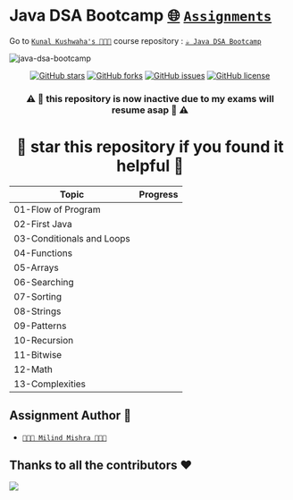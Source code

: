 # Java DSA Bootcamp [🌐](https://thatbeautifuldream.github.io/java-dsa-bootcamp/) [`Assignments`](https://github.com/kunal-kushwaha/DSA-Bootcamp-Java/tree/main/assignments)

Go to [`Kunal Kushwaha's 👨🏻‍💻`](https://github.com/kunal-kushwaha) course repository : [`☕️ Java DSA Bootcamp`](https://github.com/kunal-kushwaha/DSA-Bootcamp-Java)

![java-dsa-bootcamp](https://socialify.git.ci/thatbeautifuldream/java-dsa-bootcamp/image?description=1&font=KoHo&forks=1&issues=1&language=1&name=1&owner=1&pattern=Solid&pulls=1&stargazers=1&theme=Dark)

<div align="center">
  
  <a href="https://github.com/thatbeautifuldream/java-dsa-bootcamp/stargazers"><img alt="GitHub stars" src="https://img.shields.io/github/stars/thatbeautifuldream/java-dsa-bootcamp"></a>
  <a href="https://github.com/thatbeautifuldream/java-dsa-bootcamp/network"><img alt="GitHub forks" src="https://img.shields.io/github/forks/thatbeautifuldream/java-dsa-bootcamp"></a>
  <a href="https://github.com/thatbeautifuldream/java-dsa-bootcamp/issues"><img alt="GitHub issues" src="https://img.shields.io/github/issues/thatbeautifuldream/java-dsa-bootcamp"></a>
  <a href="https://github.com/thatbeautifuldream/java-dsa-bootcamp/blob/main/license"><img alt="GitHub license" src="https://img.shields.io/github/license/thatbeautifuldream/java-dsa-bootcamp"></a>
  
  <h3>⚠️ 🚨 this repository is now inactive due to my exams will resume asap 🚨 ⚠️</h3>
  <h1>🌟 star this repository if you found it helpful 🌟</h1>
  
</div>

| Topic                     | Progress |
| ------------------------- | -------- |
| 01-Flow of Program        |          |
| 02-First Java             |          |
| 03-Conditionals and Loops |          |
| 04-Functions              |          |
| 05-Arrays                 |          |
| 06-Searching              |          |
| 07-Sorting                |          |
| 08-Strings                |          |
| 09-Patterns               |          |
| 10-Recursion              |          |
| 11-Bitwise                |          |
| 12-Math                   |          |
| 13-Complexities           |          |

## Assignment Author 👷

- [`👨🏻‍💻 Milind Mishra 👨🏻‍💻`](https://milind.bio.link)

## Thanks to all the contributors ❤️

<a href="https://github.com/thatbeautifuldream/java-dsa-bootcamp/graphs/contributors">
  <img src="https://contrib.rocks/image?repo=thatbeautifuldream/java-dsa-bootcamp" />
</a>
